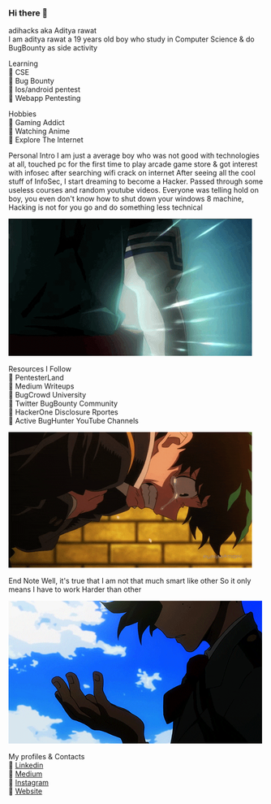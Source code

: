### Hi there 👋

adihacks aka Aditya rawat</br>
I am aditya rawat a 19 years old boy who study in Computer Science & do BugBounty as side activity


Learning</br>
🔰 CSE</br>
🔰 Bug Bounty</br>
🔰 Ios/android pentest</br>
🔰 Webapp Pentesting</br>


Hobbies</br>
🔰 Gaming Addict</br>
🔰 Watching Anime</br>
🔰 Explore The Internet</br>


Personal Intro
I am just a average boy who was not good with technologies at all, touched pc for the first time to play arcade game store & got interest with infosec after searching wifi crack on internet
After seeing all the cool stuff of InfoSec, I start dreaming to become a Hacker. Passed through some useless courses and random youtube videos. Everyone was telling hold on boy, you even don't know how to shut down your windows 8 machine, Hacking is not for you go and do something less technical

![Alt Text](https://github.com/remonsec/remonsec/blob/main/assets/deku.gif)




Resources I Follow</br>
🔰 PentesterLand</br>
🔰 Medium Writeups</br>
🔰 BugCrowd University</br>
🔰 Twitter BugBounty Community</br>
🔰 HackerOne Disclosure Rportes</br>
🔰 Active BugHunter YouTube Channels</br>

![Alt Text](https://github.com/remonsec/remonsec/blob/main/assets/deku_cry.gif)


End Note
Well, it's true that I am not that much smart like other
So it only means I have to work Harder than other

![Alt Text](https://github.com/remonsec/remonsec/blob/main/assets/deku_ready.gif)


My profiles & Contacts</br>
🔰 [Linkedin](https://www.linkedin.com/in/adihacks-aditya-rawat-b12306bb/)</br>
🔰 [Medium](https://www.medium.com/adihacks)</br>
🔰 [Instagram](https://www.instagram.com/adihacks)</br>
🔰 [Website](https://www.adihacks.com)</br>

